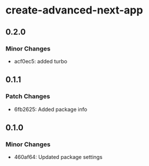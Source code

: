 # create-advanced-next-app

## 0.2.0

### Minor Changes

- acf0ec5: added turbo

## 0.1.1

### Patch Changes

- 6fb2625: Added package info

## 0.1.0

### Minor Changes

- 460af64: Updated package settings
